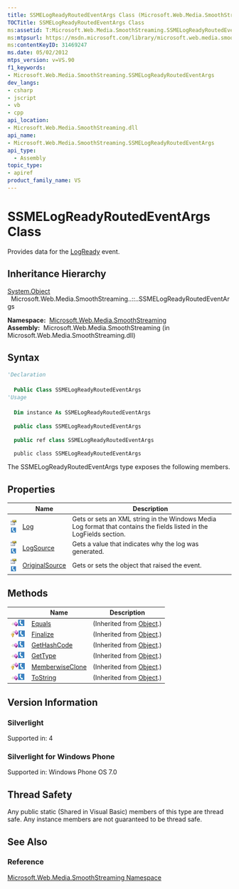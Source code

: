 ```yaml
---
title: SSMELogReadyRoutedEventArgs Class (Microsoft.Web.Media.SmoothStreaming)
TOCTitle: SSMELogReadyRoutedEventArgs Class
ms:assetid: T:Microsoft.Web.Media.SmoothStreaming.SSMELogReadyRoutedEventArgs
ms:mtpsurl: https://msdn.microsoft.com/library/microsoft.web.media.smoothstreaming.ssmelogreadyroutedeventargs(v=VS.90)
ms:contentKeyID: 31469247
ms.date: 05/02/2012
mtps_version: v=VS.90
f1_keywords:
- Microsoft.Web.Media.SmoothStreaming.SSMELogReadyRoutedEventArgs
dev_langs:
- csharp
- jscript
- vb
- cpp
api_location:
- Microsoft.Web.Media.SmoothStreaming.dll
api_name:
- Microsoft.Web.Media.SmoothStreaming.SSMELogReadyRoutedEventArgs
api_type:
  - Assembly
topic_type:
- apiref
product_family_name: VS
---
```


# SSMELogReadyRoutedEventArgs Class

Provides data for the [LogReady](smoothstreamingmediaelement-logready-event-microsoft-web-media-smoothstreaming_1.md) event.

## Inheritance Hierarchy

[System.Object](https://msdn.microsoft.com/library/e5kfa45b)  
  Microsoft.Web.Media.SmoothStreaming..::..SSMELogReadyRoutedEventArgs  

**Namespace:**  [Microsoft.Web.Media.SmoothStreaming](microsoft-web-media-smoothstreaming-namespace_1.md)  
**Assembly:**  Microsoft.Web.Media.SmoothStreaming (in Microsoft.Web.Media.SmoothStreaming.dll)

## Syntax

```vb
'Declaration

  Public Class SSMELogReadyRoutedEventArgs
'Usage

  Dim instance As SSMELogReadyRoutedEventArgs
```

```csharp
  public class SSMELogReadyRoutedEventArgs
```

```cpp
  public ref class SSMELogReadyRoutedEventArgs
```

```jscript
  public class SSMELogReadyRoutedEventArgs
```

The SSMELogReadyRoutedEventArgs type exposes the following members.

## Properties

||Name|Description|
|--- |--- |--- |
|![Public property](images/Ff728140.pubproperty(en-us,VS.90).gif "Public property")![Supported by Silverlight for Windows Phone](images/Ff728140.slMobile(en-us,VS.90).gif "Supported by Silverlight for Windows Phone")|[Log](ssmelogreadyroutedeventargs-log-property-microsoft-web-media-smoothstreaming_1.md)|Gets or sets an XML string in the Windows Media Log format that contains the fields listed in the LogFields section.|
|![Public property](images/Ff728140.pubproperty(en-us,VS.90).gif "Public property")![Supported by Silverlight for Windows Phone](images/Ff728140.slMobile(en-us,VS.90).gif "Supported by Silverlight for Windows Phone")|[LogSource](ssmelogreadyroutedeventargs-logsource-property-microsoft-web-media-smoothstreaming_1.md)|Gets a value that indicates why the log was generated.|
|![Public property](images/Ff728140.pubproperty(en-us,VS.90).gif "Public property")![Supported by Silverlight for Windows Phone](images/Ff728140.slMobile(en-us,VS.90).gif "Supported by Silverlight for Windows Phone")|[OriginalSource](ssmelogreadyroutedeventargs-originalsource-property-microsoft-web-media-smoothstreaming_1.md)|Gets or sets the object that raised the event.|


## Methods

||Name|Description|
|--- |--- |--- |
|![Public method](images/Ff728153.pubmethod(en-us,VS.90).gif "Public method")![Supported by Silverlight for Windows Phone](images/Ff728140.slMobile(en-us,VS.90).gif "Supported by Silverlight for Windows Phone")|[Equals](https://msdn.microsoft.com/library/bsc2ak47)|(Inherited from [Object](https://msdn.microsoft.com/library/e5kfa45b).)|
|![Protected method](images/Ff728153.protmethod(en-us,VS.90).gif "Protected method")![Supported by Silverlight for Windows Phone](images/Ff728140.slMobile(en-us,VS.90).gif "Supported by Silverlight for Windows Phone")|[Finalize](https://msdn.microsoft.com/library/4k87zsw7)|(Inherited from [Object](https://msdn.microsoft.com/library/e5kfa45b).)|
|![Public method](images/Ff728153.pubmethod(en-us,VS.90).gif "Public method")![Supported by Silverlight for Windows Phone](images/Ff728140.slMobile(en-us,VS.90).gif "Supported by Silverlight for Windows Phone")|[GetHashCode](https://msdn.microsoft.com/library/zdee4b3y)|(Inherited from [Object](https://msdn.microsoft.com/library/e5kfa45b).)|
|![Public method](images/Ff728153.pubmethod(en-us,VS.90).gif "Public method")![Supported by Silverlight for Windows Phone](images/Ff728140.slMobile(en-us,VS.90).gif "Supported by Silverlight for Windows Phone")|[GetType](https://msdn.microsoft.com/library/dfwy45w9)|(Inherited from [Object](https://msdn.microsoft.com/library/e5kfa45b).)|
|![Protected method](images/Ff728153.protmethod(en-us,VS.90).gif "Protected method")![Supported by Silverlight for Windows Phone](images/Ff728140.slMobile(en-us,VS.90).gif "Supported by Silverlight for Windows Phone")|[MemberwiseClone](https://msdn.microsoft.com/library/57ctke0a)|(Inherited from [Object](https://msdn.microsoft.com/library/e5kfa45b).)|
|![Public method](images/Ff728153.pubmethod(en-us,VS.90).gif "Public method")![Supported by Silverlight for Windows Phone](images/Ff728140.slMobile(en-us,VS.90).gif "Supported by Silverlight for Windows Phone")|[ToString](https://msdn.microsoft.com/library/7bxwbwt2)|(Inherited from [Object](https://msdn.microsoft.com/library/e5kfa45b).)|


## Version Information

### Silverlight

Supported in: 4  

### Silverlight for Windows Phone

Supported in: Windows Phone OS 7.0  

## Thread Safety

Any public static (Shared in Visual Basic) members of this type are thread safe. Any instance members are not guaranteed to be thread safe.

## See Also

### Reference

[Microsoft.Web.Media.SmoothStreaming Namespace](microsoft-web-media-smoothstreaming-namespace_1.md)

